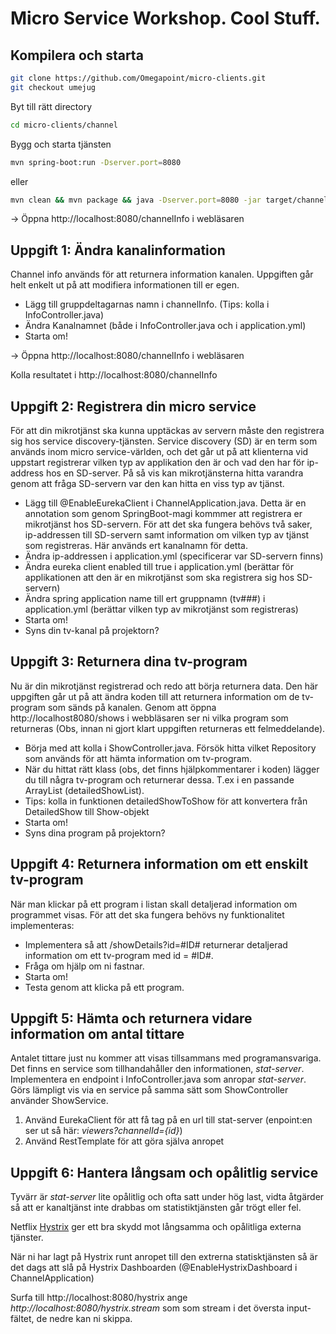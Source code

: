 # Micro Service Workshop. Cool Stuff.

## Kompilera och starta
```sh
git clone https://github.com/Omegapoint/micro-clients.git
git checkout umejug
```
Byt till rätt directory
```sh
cd micro-clients/channel
```
Bygg och starta tjänsten
```sh
mvn spring-boot:run -Dserver.port=8080
```
eller
```sh
mvn clean && mvn package && java -Dserver.port=8080 -jar target/channel-0.0.1-SNAPSHOT.jar
```

-> Öppna http://localhost:8080/channelInfo i webläsaren

## Uppgift 1: Ändra kanalinformation

Channel info används för att returnera information kanalen. Uppgiften går helt enkelt ut på att modifiera informationen till er egen.

* Lägg till gruppdeltagarnas namn i channelInfo.
 (Tips: kolla i InfoController.java)
* Ändra Kanalnamnet (både i InfoController.java och i application.yml)
* Starta om!

-> Öppna http://localhost:8080/channelInfo i webläsaren

Kolla resultatet i http://localhost:8080/channelInfo

## Uppgift 2: Registrera din micro service

För att din mikrotjänst ska kunna upptäckas av servern måste den registrera sig hos service discovery-tjänsten. Service discovery (SD) är en term som används inom micro service-världen, och det går ut på att klienterna vid uppstart registrerar vilken typ av applikation den är och vad den har för ip-address hos en SD-server. På så vis kan mikrotjänsterna hitta varandra genom att fråga SD-servern var den kan hitta en viss typ av tjänst.

* Lägg till @EnableEurekaClient i ChannelApplication.java. Detta är en annotation som genom SpringBoot-magi kommmer att registrera er mikrotjänst hos SD-servern. För att det ska fungera behövs två saker, ip-addressen till SD-servern samt information om vilken typ av tjänst som registreras. Här används ert kanalnamn för detta.
* Ändra ip-addressen i application.yml (specificerar var SD-servern finns)
* Ändra eureka client enabled till true i application.yml (berättar för applikationen att den är en mikrotjänst som ska registrera sig hos SD-servern)
* Ändra spring application name till ert gruppnamn (tv###) i application.yml (berättar vilken typ av mikrotjänst som registreras)
* Starta om!
* Syns din tv-kanal på projektorn?

## Uppgift 3: Returnera dina tv-program

Nu är din mikrotjänst registrerad och redo att börja returnera data. Den här uppgiften går ut på att ändra koden till att returnera information om de tv-program som sänds på kanalen. Genom att öppna http://localhost8080/shows i webbläsaren ser ni vilka program som returneras (Obs, innan ni gjort klart uppgiften returneras ett felmeddelande).

* Börja med att kolla i ShowController.java. Försök hitta vilket Repository som används för att hämta information om tv-program.
* När du hittat rätt klass (obs, det finns hjälpkommentarer i koden) lägger du till några tv-program och returnerar dessa. T.ex i en passande ArrayList (detailedShowList).
* Tips: kolla in funktionen detailedShowToShow för att konvertera från DetailedShow till Show-objekt
* Starta om!
* Syns dina program på projektorn?

## Uppgift 4: Returnera information om ett enskilt tv-program

När man klickar på ett program i listan skall detaljerad information om programmet visas. För att det ska fungera behövs ny funktionalitet implementeras:

* Implementera så att /showDetails?id=#ID# returnerar detaljerad information om ett tv-program med id = #ID#.
* Fråga om hjälp om ni fastnar.
* Starta om!
* Testa genom att klicka på ett program.

## Uppgift 5: Hämta och returnera vidare information om antal tittare

Antalet tittare just nu kommer att visas tillsammans med programansvariga. Det finns en service som tillhandahåller den informationen, *stat-server*. Implementera en endpoint i InfoController.java som anropar *stat-server*. Görs lämpligt vis via en service på samma sätt som ShowController använder
ShowService.
1. Använd EurekaClient för att få tag på en url till stat-server (enpoint:en ser ut så här: *viewers?channelId={id}*)
2. Använd RestTemplate för att göra själva anropet

## Uppgift 6: Hantera långsam och opålitlig service
Tyvärr är *stat-server* lite opålitlig och ofta satt under hög last, vidta åtgärder så att er kanaltjänst inte drabbas om statistiktjänsten går trögt eller fel.

Netflix  [Hystrix](http://cloud.spring.io/spring-cloud-netflix/spring-cloud-netflix.html) ger ett bra skydd mot långsamma och opålitliga externa tjänster.

När ni har lagt på Hystrix runt anropet till den extrerna statisktjänsten så är det dags att slå på Hystrix Dashboarden (@EnableHystrixDashboard i ChannelApplication)

Surfa till http://localhost:8080/hystrix ange *http://localhost:8080/hystrix.stream* som som stream i det översta input-fältet, de nedre kan ni skippa.
